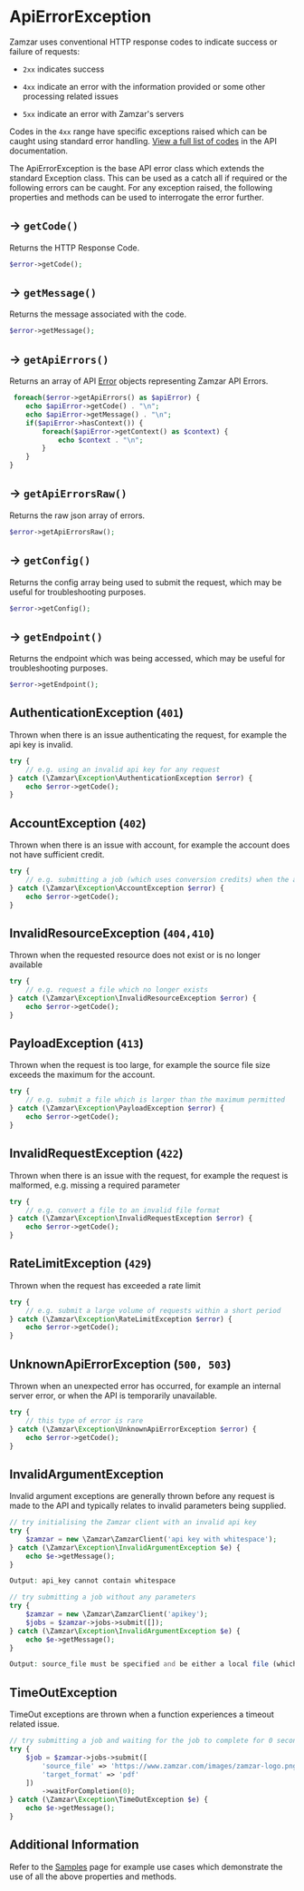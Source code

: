 # ApiErrorException

Zamzar uses conventional HTTP response codes to indicate success or failure of requests:

-  <code>2xx</code> indicates success

 - <code>4xx</code> indicate an error with the information provided or some other processing related issues

 - <code>5xx</code> indicate an error with Zamzar's servers

Codes in the <code>4xx</code> range have specific exceptions raised which can be caught using standard error handling. [View a full list of codes](https://developers.zamzar.com/docs#section-Response_codes) in the API documentation.

The ApiErrorException is the base API error class which extends the standard Exception class. This can be used as a catch all if required or the following errors can be caught. For any exception raised, the following properties and methods can be used to interrogate the error further.

## -> <code>getCode()</code>

Returns the HTTP Response Code.

```php
$error->getCode();
```

## -> <code>getMessage()</code>

Returns the message associated with the code.

```php
$error->getMessage();
```

## -> <code>getApiErrors()</code>

Returns an array of API [Error](error.md) objects representing Zamzar API Errors.

```php
 foreach($error->getApiErrors() as $apiError) {
    echo $apiError->getCode() . "\n";
    echo $apiError->getMessage() . "\n";
    if($apiError->hasContext()) {
        foreach($apiError->getContext() as $context) {
            echo $context . "\n";
        }
    }
}
```

## -> <code>getApiErrorsRaw()</code>

Returns the raw json array of errors.

```php
$error->getApiErrorsRaw();
```

## -> <code>getConfig()</code>

Returns the config array being used to submit the request, which may be useful for troubleshooting purposes.

```php
$error->getConfig();
```

## -> <code>getEndpoint()</code>

Returns the endpoint which was being accessed, which may be useful for troubleshooting purposes.

```php
$error->getEndpoint();
```

## AuthenticationException (<code>401</code>)

Thrown when there is an issue authenticating the request, for example the api key is invalid.

```php
try {
    // e.g. using an invalid api key for any request
} catch (\Zamzar\Exception\AuthenticationException $error) {
    echo $error->getCode();
}
```

## AccountException (<code>402</code>)

Thrown when there is an issue with account, for example the account does not have sufficient credit.

```php
try {
    // e.g. submitting a job (which uses conversion credits) when the account does not have sufficient conversion credits available
} catch (\Zamzar\Exception\AccountException $error) {
    echo $error->getCode();
}
```

## InvalidResourceException (<code>404,410</code>)

Thrown when the requested resource does not exist or is no longer available

```php
try {
    // e.g. request a file which no longer exists
} catch (\Zamzar\Exception\InvalidResourceException $error) {
    echo $error->getCode();
}
```

## PayloadException (<code>413</code>)

Thrown when the request is too large, for example the source file size exceeds the maximum for the account.

```php
try {
    // e.g. submit a file which is larger than the maximum permitted
} catch (\Zamzar\Exception\PayloadException $error) {
    echo $error->getCode();
}
```

## InvalidRequestException (<code>422</code>)

Thrown when there is an issue with the request, for example the request is malformed, e.g. missing a required parameter

```php
try {
    // e.g. convert a file to an invalid file format
} catch (\Zamzar\Exception\InvalidRequestException $error) {
    echo $error->getCode();
}
```

## RateLimitException (<code>429</code>)

Thrown when the request has exceeded a rate limit

```php
try {
    // e.g. submit a large volume of requests within a short period
} catch (\Zamzar\Exception\RateLimitException $error) {
    echo $error->getCode();
}
```

## UnknownApiErrorException (<code>500, 503</code>)

Thrown when an unexpected error has occurred, for example an internal server error, or when the API is temporarily unavailable.

```php
try {
    // this type of error is rare
} catch (\Zamzar\Exception\UnknownApiErrorException $error) {
    echo $error->getCode();
}
```

## InvalidArgumentException

Invalid argument exceptions are generally thrown before any request is made to the API and typically relates to invalid parameters being supplied.

```php
// try initialising the Zamzar client with an invalid api key
try {
    $zamzar = new \Zamzar\ZamzarClient('api key with whitespace');
} catch (\Zamzar\Exception\InvalidArgumentException $e) {
    echo $e->getMessage();
}
```

```php
Output: api_key cannot contain whitespace
```

```php
// try submitting a job without any parameters
try {
    $zamzar = new \Zamzar\ZamzarClient('apikey');
    $jobs = $zamzar->jobs->submit([]);
} catch (\Zamzar\Exception\InvalidArgumentException $e) {
    echo $e->getMessage();
}
```

```php
Output: source_file must be specified and be either a local file (which exists) or a supported type of remote file.
```

## TimeOutException

TimeOut exceptions are thrown when a function experiences a timeout related issue.

```php
// try submitting a job and waiting for the job to complete for 0 seconds
try {
    $job = $zamzar->jobs->submit([
  	    'source_file' => 'https://www.zamzar.com/images/zamzar-logo.png',
  	    'target_format' => 'pdf'
    ])
  	    ->waitForCompletion(0);
} catch (\Zamzar\Exception\TimeOutException $e) {
    echo $e->getMessage();
}
```

## Additional Information

Refer to the [Samples](samples.md) page for example use cases which demonstrate the use of all the above properties and methods.